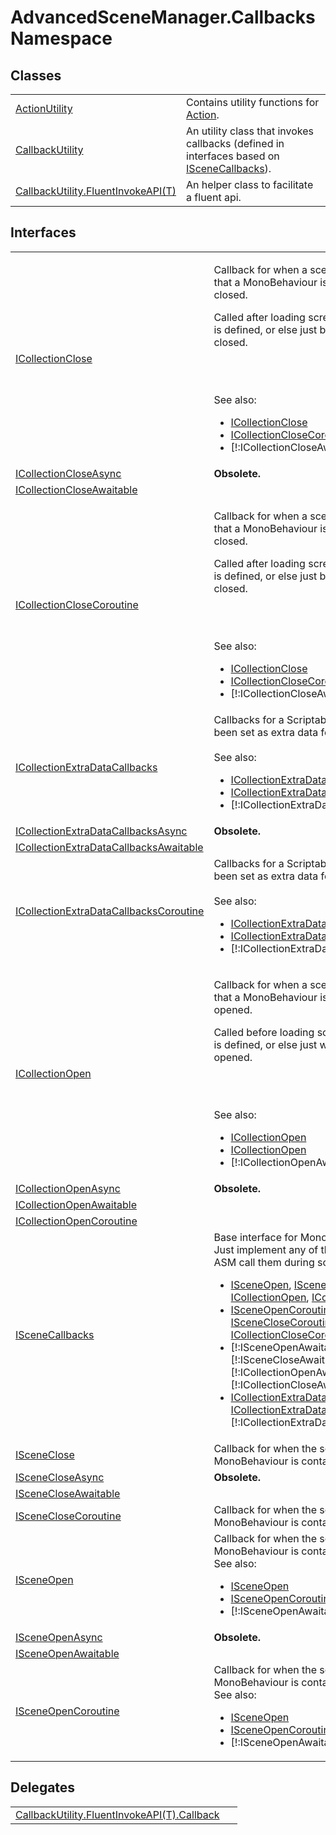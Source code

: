 # AdvancedSceneManager.Callbacks Namespace






## Classes
<table>
<tr>
<td><a href="T_AdvancedSceneManager_Callbacks_ActionUtility.md">ActionUtility</a></td>
<td>Contains utility functions for <a href="https://learn.microsoft.com/dotnet/api/system.action" target="_blank" rel="noopener noreferrer">Action</a>.</td></tr>
<tr>
<td><a href="T_AdvancedSceneManager_Callbacks_CallbackUtility.md">CallbackUtility</a></td>
<td>An utility class that invokes callbacks (defined in interfaces based on <a href="T_AdvancedSceneManager_Callbacks_ISceneCallbacks.md">ISceneCallbacks</a>).</td></tr>
<tr>
<td><a href="T_AdvancedSceneManager_Callbacks_CallbackUtility_FluentInvokeAPI_1.md">CallbackUtility.FluentInvokeAPI(T)</a></td>
<td>An helper class to facilitate a fluent api.</td></tr>
</table>

## Interfaces
<table>
<tr>
<td><a href="T_AdvancedSceneManager_Callbacks_ICollectionClose.md">ICollectionClose</a></td>
<td><p>Callback for when a scene, in a collection, that a MonoBehaviour is contained within is closed.</p><p>

Called after loading screen has opened, if one is defined, or else just before collection is closed.</p><br /><br />

 See also: <ul><li><a href="T_AdvancedSceneManager_Callbacks_ICollectionClose.md">ICollectionClose</a></li><li><a href="T_AdvancedSceneManager_Callbacks_ICollectionCloseCoroutine.md">ICollectionCloseCoroutine</a></li><li>[!:ICollectionCloseAwaitable]</li></ul>

</td></tr>
<tr>
<td><a href="T_AdvancedSceneManager_Callbacks_ICollectionCloseAsync.md">ICollectionCloseAsync</a></td>
<td><strong>Obsolete.</strong></td></tr>
<tr>
<td><a href="T_AdvancedSceneManager_Callbacks_ICollectionCloseAwaitable.md">ICollectionCloseAwaitable</a></td>
<td> </td></tr>
<tr>
<td><a href="T_AdvancedSceneManager_Callbacks_ICollectionCloseCoroutine.md">ICollectionCloseCoroutine</a></td>
<td><p>Callback for when a scene, in a collection, that a MonoBehaviour is contained within is closed.</p><p>

Called after loading screen has opened, if one is defined, or else just before collection is closed.</p><br /><br />

 See also: <ul><li><a href="T_AdvancedSceneManager_Callbacks_ICollectionClose.md">ICollectionClose</a></li><li><a href="T_AdvancedSceneManager_Callbacks_ICollectionCloseCoroutine.md">ICollectionCloseCoroutine</a></li><li>[!:ICollectionCloseAwaitable]</li></ul>

</td></tr>
<tr>
<td><a href="T_AdvancedSceneManager_Callbacks_ICollectionExtraDataCallbacks.md">ICollectionExtraDataCallbacks</a></td>
<td>Callbacks for a ScriptableObject that has been set as extra data for a collection. <br /><br /> See also: <ul><li><a href="T_AdvancedSceneManager_Callbacks_ICollectionExtraDataCallbacks.md">ICollectionExtraDataCallbacks</a></li><li><a href="T_AdvancedSceneManager_Callbacks_ICollectionExtraDataCallbacksCoroutine.md">ICollectionExtraDataCallbacksCoroutine</a></li><li>[!:ICollectionExtraDataCallbacksAwaitable]</li></ul>

</td></tr>
<tr>
<td><a href="T_AdvancedSceneManager_Callbacks_ICollectionExtraDataCallbacksAsync.md">ICollectionExtraDataCallbacksAsync</a></td>
<td><strong>Obsolete.</strong></td></tr>
<tr>
<td><a href="T_AdvancedSceneManager_Callbacks_ICollectionExtraDataCallbacksAwaitable.md">ICollectionExtraDataCallbacksAwaitable</a></td>
<td> </td></tr>
<tr>
<td><a href="T_AdvancedSceneManager_Callbacks_ICollectionExtraDataCallbacksCoroutine.md">ICollectionExtraDataCallbacksCoroutine</a></td>
<td>Callbacks for a ScriptableObject that has been set as extra data for a collection. <br /><br /> See also: <ul><li><a href="T_AdvancedSceneManager_Callbacks_ICollectionExtraDataCallbacks.md">ICollectionExtraDataCallbacks</a></li><li><a href="T_AdvancedSceneManager_Callbacks_ICollectionExtraDataCallbacksCoroutine.md">ICollectionExtraDataCallbacksCoroutine</a></li><li>[!:ICollectionExtraDataCallbacksAwaitable]</li></ul>

</td></tr>
<tr>
<td><a href="T_AdvancedSceneManager_Callbacks_ICollectionOpen.md">ICollectionOpen</a></td>
<td><p>Callback for when a scene, in a collection, that a MonoBehaviour is contained within is opened.</p><p>

Called before loading screen is hidden, if one is defined, or else just when collection has opened.</p><br /><br />

 See also: <ul><li><a href="T_AdvancedSceneManager_Callbacks_ICollectionOpen.md">ICollectionOpen</a></li><li><a href="T_AdvancedSceneManager_Callbacks_ICollectionOpen.md">ICollectionOpen</a></li><li>[!:ICollectionOpenAwaitable]</li></ul>

</td></tr>
<tr>
<td><a href="T_AdvancedSceneManager_Callbacks_ICollectionOpenAsync.md">ICollectionOpenAsync</a></td>
<td><strong>Obsolete.</strong></td></tr>
<tr>
<td><a href="T_AdvancedSceneManager_Callbacks_ICollectionOpenAwaitable.md">ICollectionOpenAwaitable</a></td>
<td> </td></tr>
<tr>
<td><a href="T_AdvancedSceneManager_Callbacks_ICollectionOpenCoroutine.md">ICollectionOpenCoroutine</a></td>
<td> </td></tr>
<tr>
<td><a href="T_AdvancedSceneManager_Callbacks_ISceneCallbacks.md">ISceneCallbacks</a></td>
<td>Base interface for MonoBehaviour callbacks. Just implement any of the following to have ASM call them during scene operations. <ul><li><a href="T_AdvancedSceneManager_Callbacks_ISceneOpen.md">ISceneOpen</a>, <a href="T_AdvancedSceneManager_Callbacks_ISceneClose.md">ISceneClose</a>, <a href="T_AdvancedSceneManager_Callbacks_ICollectionOpen.md">ICollectionOpen</a>, <a href="T_AdvancedSceneManager_Callbacks_ICollectionClose.md">ICollectionClose</a></li><li><a href="T_AdvancedSceneManager_Callbacks_ISceneOpenCoroutine.md">ISceneOpenCoroutine</a>, <a href="T_AdvancedSceneManager_Callbacks_ISceneCloseCoroutine.md">ISceneCloseCoroutine</a>, <a href="T_AdvancedSceneManager_Callbacks_ICollectionOpen.md">ICollectionOpen</a>, <a href="T_AdvancedSceneManager_Callbacks_ICollectionCloseCoroutine.md">ICollectionCloseCoroutine</a></li><li>[!:ISceneOpenAwaitable], [!:ISceneCloseAwaitable], [!:ICollectionOpenAwaitable], [!:ICollectionCloseAwaitable]</li><li><a href="T_AdvancedSceneManager_Callbacks_ICollectionExtraDataCallbacks.md">ICollectionExtraDataCallbacks</a>, <a href="T_AdvancedSceneManager_Callbacks_ICollectionExtraDataCallbacksCoroutine.md">ICollectionExtraDataCallbacksCoroutine</a>, [!:ICollectionExtraDataCallbacksAwaitable]</li></ul>

</td></tr>
<tr>
<td><a href="T_AdvancedSceneManager_Callbacks_ISceneClose.md">ISceneClose</a></td>
<td>Callback for when the scene that a MonoBehaviour is contained within is closed.</td></tr>
<tr>
<td><a href="T_AdvancedSceneManager_Callbacks_ISceneCloseAsync.md">ISceneCloseAsync</a></td>
<td><strong>Obsolete.</strong></td></tr>
<tr>
<td><a href="T_AdvancedSceneManager_Callbacks_ISceneCloseAwaitable.md">ISceneCloseAwaitable</a></td>
<td> </td></tr>
<tr>
<td><a href="T_AdvancedSceneManager_Callbacks_ISceneCloseCoroutine.md">ISceneCloseCoroutine</a></td>
<td>Callback for when the scene that a MonoBehaviour is contained within is closed.</td></tr>
<tr>
<td><a href="T_AdvancedSceneManager_Callbacks_ISceneOpen.md">ISceneOpen</a></td>
<td>Callback for when the scene that a MonoBehaviour is contained within is opened. See also: <ul><li><a href="T_AdvancedSceneManager_Callbacks_ISceneOpen.md">ISceneOpen</a></li><li><a href="T_AdvancedSceneManager_Callbacks_ISceneOpenCoroutine.md">ISceneOpenCoroutine</a></li><li>[!:ISceneOpenAwaitable]</li></ul>

</td></tr>
<tr>
<td><a href="T_AdvancedSceneManager_Callbacks_ISceneOpenAsync.md">ISceneOpenAsync</a></td>
<td><strong>Obsolete.</strong></td></tr>
<tr>
<td><a href="T_AdvancedSceneManager_Callbacks_ISceneOpenAwaitable.md">ISceneOpenAwaitable</a></td>
<td> </td></tr>
<tr>
<td><a href="T_AdvancedSceneManager_Callbacks_ISceneOpenCoroutine.md">ISceneOpenCoroutine</a></td>
<td>Callback for when the scene that a MonoBehaviour is contained within is opened. See also: <ul><li><a href="T_AdvancedSceneManager_Callbacks_ISceneOpen.md">ISceneOpen</a></li><li><a href="T_AdvancedSceneManager_Callbacks_ISceneOpenCoroutine.md">ISceneOpenCoroutine</a></li><li>[!:ISceneOpenAwaitable]</li></ul>

</td></tr>
</table>

## Delegates
<table>
<tr>
<td><a href="T_AdvancedSceneManager_Callbacks_CallbackUtility_FluentInvokeAPI_1_Callback.md">CallbackUtility.FluentInvokeAPI(T).Callback</a></td>
<td> </td></tr>
</table>